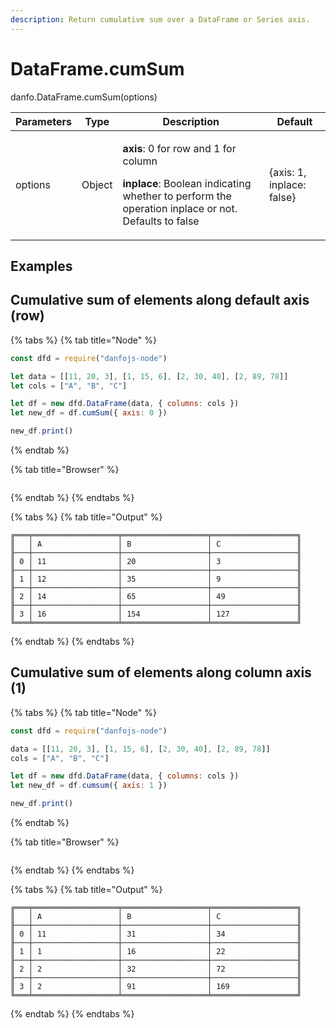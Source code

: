 ```yaml
---
description: Return cumulative sum over a DataFrame or Series axis.
---
```


# DataFrame.cumSum

danfo.DataFrame.cumSum(options)&#x20;

| Parameters | Type   | Description                                                                                                                                                                    | Default                   |
| ---------- | ------ | ------------------------------------------------------------------------------------------------------------------------------------------------------------------------------ | ------------------------- |
| options    | Object | <p><strong>axis</strong>: 0 for row and 1 for column</p><p><strong>inplace</strong>: Boolean indicating whether to perform the operation inplace or not. Defaults to false</p> | {axis: 1, inplace: false} |

## **Examples**

## Cumulative sum of elements along default axis (row)

{% tabs %}
{% tab title="Node" %}
```javascript
const dfd = require("danfojs-node")

let data = [[11, 20, 3], [1, 15, 6], [2, 30, 40], [2, 89, 78]]
let cols = ["A", "B", "C"]

let df = new dfd.DataFrame(data, { columns: cols })
let new_df = df.cumSum({ axis: 0 })

new_df.print()
```
{% endtab %}

{% tab title="Browser" %}
```
```
{% endtab %}
{% endtabs %}

{% tabs %}
{% tab title="Output" %}
```
╔═══╤═══════════════════╤═══════════════════╤═══════════════════╗
║   │ A                 │ B                 │ C                 ║
╟───┼───────────────────┼───────────────────┼───────────────────╢
║ 0 │ 11                │ 20                │ 3                 ║
╟───┼───────────────────┼───────────────────┼───────────────────╢
║ 1 │ 12                │ 35                │ 9                 ║
╟───┼───────────────────┼───────────────────┼───────────────────╢
║ 2 │ 14                │ 65                │ 49                ║
╟───┼───────────────────┼───────────────────┼───────────────────╢
║ 3 │ 16                │ 154               │ 127               ║
╚═══╧═══════════════════╧═══════════════════╧═══════════════════╝
```
{% endtab %}
{% endtabs %}

## Cumulative sum of elements along column axis (1)

{% tabs %}
{% tab title="Node" %}
```javascript
const dfd = require("danfojs-node")

data = [[11, 20, 3], [1, 15, 6], [2, 30, 40], [2, 89, 78]]
cols = ["A", "B", "C"]

let df = new dfd.DataFrame(data, { columns: cols })
let new_df = df.cumsum({ axis: 1 })

new_df.print()
```
{% endtab %}

{% tab title="Browser" %}
```
```
{% endtab %}
{% endtabs %}

{% tabs %}
{% tab title="Output" %}
```
╔═══╤═══════════════════╤═══════════════════╤═══════════════════╗
║   │ A                 │ B                 │ C                 ║
╟───┼───────────────────┼───────────────────┼───────────────────╢
║ 0 │ 11                │ 31                │ 34                ║
╟───┼───────────────────┼───────────────────┼───────────────────╢
║ 1 │ 1                 │ 16                │ 22                ║
╟───┼───────────────────┼───────────────────┼───────────────────╢
║ 2 │ 2                 │ 32                │ 72                ║
╟───┼───────────────────┼───────────────────┼───────────────────╢
║ 3 │ 2                 │ 91                │ 169               ║
╚═══╧═══════════════════╧═══════════════════╧═══════════════════╝
```
{% endtab %}
{% endtabs %}
